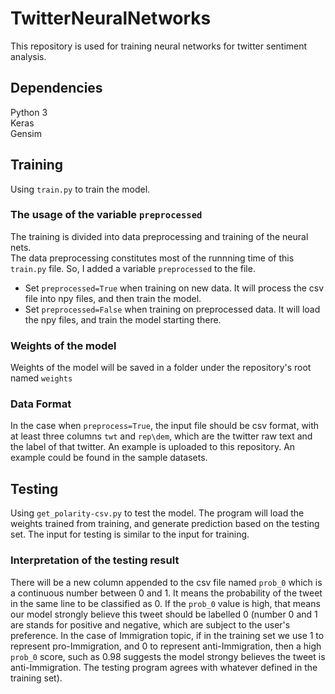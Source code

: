 # TwitterNeuralNetworks  

This repository is used for training neural networks for twitter sentiment analysis.  

## Dependencies  
Python 3  
Keras  
Gensim  


## Training  

Using `train.py` to train the model.   

### The usage of the variable `preprocessed` 
The training is divided into data preprocessing and training of the neural nets.   
The data preprocessing constitutes most of the runnning time of this `train.py` file. So, I added a variable `preprocessed` to the file. 
- Set `preprocessed=True` when training on new data. It will process the csv file into npy files, and then train the model. 
- Set `preprocessed=False` when training on preprocessed data. It will load the npy files, and train the model starting there.  
### Weights of the model
Weights of the model will be saved in a folder under the repository's root named `weights`

### Data Format
In the case when `preprocess=True`, the input file should be csv format, with at least three columns `twt` and `rep\dem`, which are the twitter raw text and the label of that twitter. An example is uploaded to this repository. An example could be found in the sample datasets.

## Testing
Using `get_polarity-csv.py` to test the model. The program will load the weights trained from training, and generate prediction based on the testing set. The input for testing is similar to the input for training. 

### Interpretation of the testing result
There will be a new column appended to the csv file named  `prob_0` which is a continuous number between 0 and 1. It means the probability of the tweet in the same line to be classified as 0. If the `prob_0` value is high, that means our model strongly believe this tweet should be labelled 0 (number 0 and 1 are stands for positive and negative, which are subject to the user's preference. In the case of Immigration topic, if in the training set we use 1 to represent pro-Immigration, and 0 to represent anti-Immigration, then a high `prob_0` score, such as 0.98 suggests the model strongy believes the tweet is anti-Immigration. The testing program agrees with whatever defined in the training set). 
